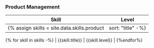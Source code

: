 <div>


### Product Management

| Skill | Level |
| ---- | ---- |
{% assign skills = site.data.skills.product | sort: "title" -%}
{% for skill in skills -%}
| {{skill.title}} | {{skill.level}} |
{%endfor%}


</div>